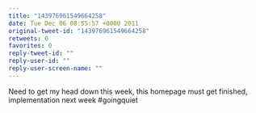 ```yaml
---
title: "143976961549664258"
date: Tue Dec 06 08:55:57 +0000 2011
original-tweet-id: "143976961549664258"
retweets: 0
favorites: 0
reply-tweet-id: ""
reply-user-id: ""
reply-user-screen-name: ""
---
```

Need to get my head down this week, this homepage must get finished, implementation next week #goingquiet
